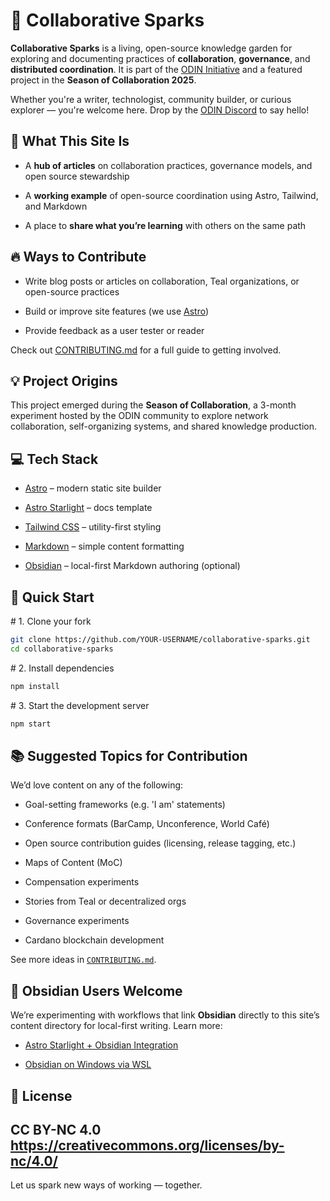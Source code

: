 # **🌟 Collaborative Sparks**

**Collaborative Sparks** is a living, open-source knowledge garden for exploring and documenting practices of **collaboration**, **governance**, and **distributed coordination**. It is part of the [ODIN Initiative](https://odin.eco/) and a featured project in the **Season of Collaboration 2025**.

Whether you're a writer, technologist, community builder, or curious explorer — you're welcome here.  Drop by the [ODIN Discord](https://discord.gg/8qXvqH9vG4) to say hello!



## **🧭 What This Site Is**

* A **hub of articles** on collaboration practices, governance models, and open source stewardship

* A **working example** of open-source coordination using Astro, Tailwind, and Markdown

* A place to **share what you’re learning** with others on the same path



## **🔥 Ways to Contribute**

* Write blog posts or articles on collaboration, Teal organizations, or open-source practices

* Build or improve site features (we use [Astro](https://astro.build/))

* Provide feedback as a user tester or reader

Check out [CONTRIBUTING.md](CONTRIBUTING.md) for a full guide to getting involved.



## **💡 Project Origins**

This project emerged during the **Season of Collaboration**, a 3-month experiment hosted by the ODIN community to explore network collaboration, self-organizing systems, and shared knowledge production.



## **💻 Tech Stack**

* [Astro](https://astro.build/) – modern static site builder

* [Astro Starlight](https://starlight.astro.build/) – docs template

* [Tailwind CSS](https://tailwindcss.com/) – utility-first styling

* [Markdown](https://starlight.astro.build/guides/authoring-content/) – simple content formatting

* [Obsidian](https://obsidian.md/) – local-first Markdown authoring (optional)



## **🚀 Quick Start**

\# 1\. Clone your fork  
```bash
git clone https://github.com/YOUR-USERNAME/collaborative-sparks.git  
cd collaborative-sparks
```

\# 2\. Install dependencies 
```bash 
npm install
```
\# 3\. Start the development server 
```bash 
npm start
```



## **📚 Suggested Topics for Contribution**

We’d love content on any of the following:

* Goal-setting frameworks (e.g. 'I am' statements)

* Conference formats (BarCamp, Unconference, World Café)

* Open source contribution guides (licensing, release tagging, etc.)

* Maps of Content (MoC)

* Compensation experiments

* Stories from Teal or decentralized orgs

* Governance experiments

* Cardano blockchain development

See more ideas in [`CONTRIBUTING.md`](CONTRIBUTING.md).



## **🧠 Obsidian Users Welcome**

We’re experimenting with workflows that link **Obsidian** directly to this site’s content directory for local-first writing. Learn more:

* [Astro Starlight \+ Obsidian Integration](https://starlight-obsidian.vercel.app/)

* [Obsidian on Windows via WSL](https://matthew-field.ca/2024/08/09/installing-obsidian-on-wsl-with-a-windows-gui-easy-setup/)



## **🤝 License**

CC BY-NC 4.0 https://creativecommons.org/licenses/by-nc/4.0/
---

Let us spark new ways of working — together.
